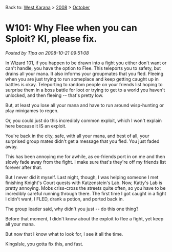 Back to: [West Karana](/posts/westkarana.md) > [2008](/posts/2008/westkarana.md) > [October](./westkarana.md)
# W101: Why Flee when you can Sploit? KI, please fix.

*Posted by Tipa on 2008-10-21 09:51:08*

In Wizard 101, if you happen to be drawn into a fight you either don't want or can't handle, you have the option to Flee. This teleports you to safety, but drains all your mana. It also informs your groupmates that you fled. Fleeing when you are just trying to run someplace and keep getting caught up in battles is okay. Teleporting to random people on your friends list hoping to surprise them in a boss battle for loot or trying to get to a world you haven't unlocked, and then fleeing -- that's pretty low.

But, at least you lose all your mana and have to run around wisp-hunting or play minigames to regen.

Or, you could just do this incredibly common exploit, which I won't explain here because it IS an exploit.

You're back in the city, safe, with all your mana, and best of all, your surprised group mates didn't get a message that you fled. You just faded away.

This has been annoying me for awhile, as ex-friends port in on me and then slowly fade away from the fight. I make sure that's they're off my friends list forever after that.

But I never did it myself. Last night, though, I was helping someone I met finishing Knight's Court quests with Katzenstein's Lab. Now, Katty's Lab is pretty annoying. Mobs criss-cross the streets quite often, so you have to be incredibly careful running through there. The first time I got caught in a fight I didn't want, I FLED, drank a potion, and ported back in.

The group leader said, why didn't you just -- do this one thing?

Before that moment, I didn't know about the exploit to flee a fight, yet keep all your mana.

But now that I know what to look for, I see it all the time.

KingsIsle, you gotta fix this, and fast.


